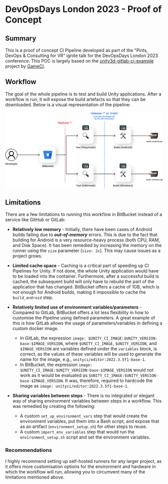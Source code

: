 # DevOpsDays London 2023 - Proof of Concept

## Summary
This is a proof of concept CI Pipeline developed as part of the "Pints, DevOps & Consulting for VR" ignite talk for the DevOpsDays London 2023 conference. This POC is largely based on the [unity3d-gitlab-ci-example](https://gitlab.com/game-ci/unity3d-gitlab-ci-example/) project by [GameCI](https://game.ci/).

## Workflow
The goal of the whole pipeline is to test and build Unity applications. After a workflow is run, it will expose the build artefacts so that they can be downloaded. Below is a visual representation of the pipeline:

![CI Pipeline Workflow](./docs/workflow_diagram.jpg)

## Limitations
There are a few limitations to running this workflow in BitBucket instead of a service like GitHub or GitLab:

* **Relatively low memory** - Initially, there have been cases of Android builds failing due to ***out-of-memory*** errors. This is due to the fact that building for Android is a very resource-heavy process (both CPU, RAM, and Disk Space). It has been remedied by increasing the memory on the runner using the `size` parameter (`size: 2x`). This may cause issues as a project grows.

* **Limited cache space** - Caching is a critical part of speeding up CI Pipelines for Unity. If not done, the whole Unity application would have to be loaded into the container. Furthermore, after a successful build is cached, the subsequent build will only have to rebuild the part of the application that has changed. BitBucket offers a cache of 1GB, which is not enough for Android builds, making it impossible to cache the `build_android` step.

* **Relatively limited use of environment variables/parameters** - Compared to GitLab, BitBucket offers a lot less flexibility in how to customise the Pipeline using defined parameters. A great example of this is how GitLab allows the usage of parameters/variables in defining a custom docker image.
    * In GitLab, the expression `image: $UNITY_CI_IMAGE:$UNITY_VERSION-base-$IMAGE_VERSION`, where `$UNITY_CI_IMAGE`, `$UNITY_VERSION`, and `$IMAGE_VERSION` are variables defined under the `variables` block, is correct, as the values of these variables will be used to generate the name for the image, e.g., `unityci/editor:2022.3.5f1-base-1`.
    * In BitBucket, the expression `image: $UNITY_CI_IMAGE:$UNITY_VERSION-base-$IMAGE_VERSION` would not work as it would be evaluated as `$UNITY_CI_IMAGE:$UNITY_VERSION-base-$IMAGE_VERSION`. It was, therefore, required to hardcode the image as `image: unityci/editor:2022.3.5f1-base-1`.

* **Sharing variables between steps** - There is no integrated or elegant way of sharing environment variables between steps in a workflow. This was remedied by creating the following:
    * A custom `set_up_environment_vars` step that would create the environment variables, put them into a Bash script, and expose that as an artifact (`environment_setup.sh`) for other steps to reuse.
    * A custom `import_env_variables` step that would run the `environment_setup.sh` script and set the environment variables.

### Recommendations
I highly recommend setting up self-hosted runners for any larger project, as it offers more customisation options for the environment and hardware in which the workflow will run, allowing you to circumvent many of the limitations mentioned above.